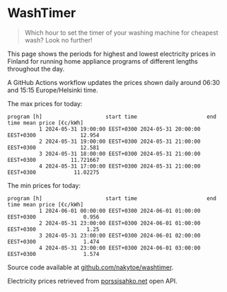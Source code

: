 
# WashTimer

> Which hour to set the timer of your washing machine for cheapest wash? Look no further!

This page shows the periods for highest and lowest electricity prices in Finland 
for running home appliance programs of different lengths throughout the day. 

A GitHub Actions workflow updates the prices shown daily around 06:30 and 15:15 Europe/Helsinki time.

The max prices for today:

	program [h]                    start time                      end time mean price [€c/kWh]
	          1 2024-05-31 19:00:00 EEST+0300 2024-05-31 20:00:00 EEST+0300              12.954
	          2 2024-05-31 19:00:00 EEST+0300 2024-05-31 21:00:00 EEST+0300              12.581
	          3 2024-05-31 18:00:00 EEST+0300 2024-05-31 21:00:00 EEST+0300           11.721667
	          4 2024-05-31 17:00:00 EEST+0300 2024-05-31 21:00:00 EEST+0300            11.02275

The min prices for today:

	program [h]                    start time                      end time mean price [€c/kWh]
	          1 2024-06-01 00:00:00 EEST+0300 2024-06-01 01:00:00 EEST+0300               0.956
	          2 2024-05-31 23:00:00 EEST+0300 2024-06-01 01:00:00 EEST+0300                1.25
	          3 2024-05-31 23:00:00 EEST+0300 2024-06-01 02:00:00 EEST+0300               1.474
	          4 2024-05-31 23:00:00 EEST+0300 2024-06-01 03:00:00 EEST+0300               1.574


Source code available at [github.com/nakytoe/washtimer](https://github.com/nakytoe/washtimer).

Electricity prices retrieved from [porssisahko.net](https://porssisahko.net/api) open API.
